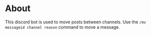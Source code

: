 # About

This discord bot is used to move posts between channels.
Use the <code>/mv messageid channel reason</code> command to move a message.

